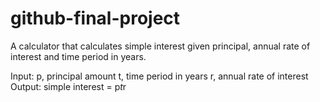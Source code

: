 # github-final-project
A calculator that calculates simple interest given principal, annual rate of interest and time period in years.

Input:
p, principal amount
t, time period in years
r, annual rate of interest
Output:
simple interest = p*t*r
